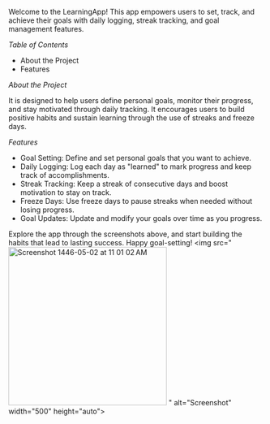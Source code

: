 Welcome to the LearningApp! This app empowers users to set, track, and achieve their goals with daily logging, streak tracking, and goal management features.

*Table of Contents*
- About the Project
- Features

*About the Project*

It is designed to help users define personal goals, monitor their progress, and stay motivated through daily tracking. It encourages users to build positive habits and sustain learning through the use of streaks and freeze days.

*Features*

- Goal Setting: Define and set personal goals that you want to achieve.
- Daily Logging: Log each day as "learned" to mark progress and keep track of accomplishments.
- Streak Tracking: Keep a streak of consecutive days and boost motivation to stay on track.
- Freeze Days: Use freeze days to pause streaks when needed without losing progress.
- Goal Updates: Update and modify your goals over time as you progress.
  
Explore the app through the screenshots above, and start building the habits that lead to lasting success. Happy goal-setting!
<img src="<img width="312" alt="Screenshot 1446-05-02 at 11 01 02 AM" src="https://github.com/user-attachments/assets/2a6931d7-1044-4052-8515-1e488f0c8cdf">
" alt="Screenshot" width="500" height="auto">
